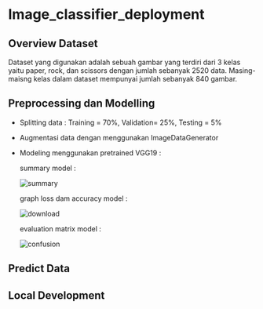 # Image_classifier_deployment
## Overview Dataset
Dataset yang digunakan adalah sebuah gambar yang terdiri dari 3 kelas yaitu paper, rock, dan scissors dengan jumlah sebanyak 2520 data. Masing-maisng kelas dalam dataset mempunyai jumlah sebanyak 840 gambar.
## Preprocessing dan Modelling
- Splitting data : Training = 70%, Validation= 25%, Testing = 5%
- Augmentasi data dengan menggunakan ImageDataGenerator 
- Modeling menggunakan pretrained VGG19 :
  
  summary model :
  
  ![summary](https://github.com/zachraaa/Image_classifier_deployment/assets/71622728/2f0c2e9c-62d7-4819-9e7d-1565feea0300)

  graph loss dam accuracy model :

  ![download](https://github.com/zachraaa/Image_classifier_deployment/assets/71622728/b7e76563-1de8-4479-abe9-0434d6273c0f)

  evaluation matrix model :

  ![confusion](https://github.com/zachraaa/Image_classifier_deployment/assets/71622728/24aa637f-b804-42bb-aeae-e7fd7fe5b8fd)

## Predict Data

## Local Development



